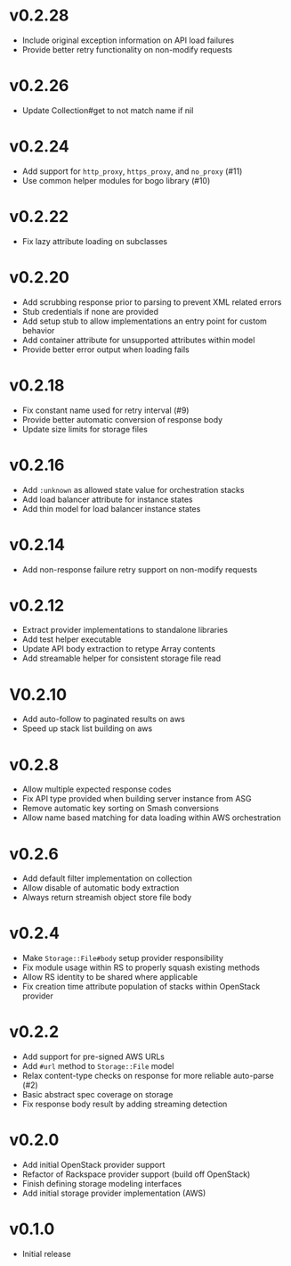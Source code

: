 # v0.2.28
* Include original exception information on API load failures
* Provide better retry functionality on non-modify requests

# v0.2.26
* Update Collection#get to not match name if nil

# v0.2.24
* Add support for `http_proxy`, `https_proxy`, and `no_proxy` (#11)
* Use common helper modules for bogo library (#10)

# v0.2.22
* Fix lazy attribute loading on subclasses

# v0.2.20
* Add scrubbing response prior to parsing to prevent XML related errors
* Stub credentials if none are provided
* Add setup stub to allow implementations an entry point for custom behavior
* Add container attribute for unsupported attributes within model
* Provide better error output when loading fails

# v0.2.18
* Fix constant name used for retry interval (#9)
* Provide better automatic conversion of response body
* Update size limits for storage files

# v0.2.16
* Add `:unknown` as allowed state value for orchestration stacks
* Add load balancer attribute for instance states
* Add thin model for load balancer instance states

# v0.2.14
* Add non-response failure retry support on non-modify requests

# v0.2.12
* Extract provider implementations to standalone libraries
* Add test helper executable
* Update API body extraction to retype Array contents
* Add streamable helper for consistent storage file read

# V0.2.10
* Add auto-follow to paginated results on aws
* Speed up stack list building on aws

# v0.2.8
* Allow multiple expected response codes
* Fix API type provided when building server instance from ASG
* Remove automatic key sorting on Smash conversions
* Allow name based matching for data loading within AWS orchestration

# v0.2.6
* Add default filter implementation on collection
* Allow disable of automatic body extraction
* Always return streamish object store file body

# v0.2.4
* Make `Storage::File#body` setup provider responsibility
* Fix module usage within RS to properly squash existing methods
* Allow RS identity to be shared where applicable
* Fix creation time attribute population of stacks within OpenStack provider

# v0.2.2
* Add support for pre-signed AWS URLs
* Add `#url` method to `Storage::File` model
* Relax content-type checks on response for more reliable auto-parse (#2)
* Basic abstract spec coverage on storage
* Fix response body result by adding streaming detection

# v0.2.0
* Add initial OpenStack provider support
* Refactor of Rackspace provider support (build off OpenStack)
* Finish defining storage modeling interfaces
* Add initial storage provider implementation (AWS)

# v0.1.0
* Initial release
